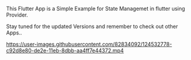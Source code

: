 This Flutter App is a Simple Example for  State Managemet  in flutter using Provider.

Stay tuned for the updated Versions and remember to check out other Apps..





https://user-images.githubusercontent.com/82834092/124532778-c92d8e80-de2e-11eb-8dbb-aa4ff7e44372.mp4

